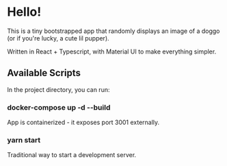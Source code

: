 # Hello!

This is a tiny bootstrapped app that randomly displays an image of a doggo (or if you're lucky, a cute lil pupper).

Written in React + Typescript, with Material UI to make everything simpler.

## Available Scripts

In the project directory, you can run:

### docker-compose up -d --build
App is containerized - it exposes port 3001 externally.

### yarn start
Traditional way to start a development server.
